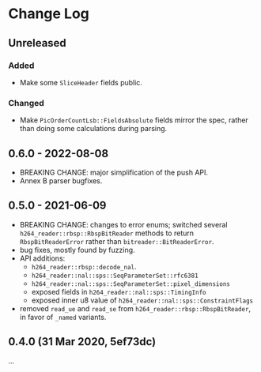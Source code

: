 # Change Log

## Unreleased

### Added
*   Make some `SliceHeader` fields public.

### Changed
*   Make `PicOrderCountLsb::FieldsAbsolute` fields mirror the spec, rather than doing some calculations during parsing.

## 0.6.0 - 2022-08-08

*   BREAKING CHANGE: major simplification of the push API.
*   Annex B parser bugfixes.

## 0.5.0 - 2021-06-09

*   BREAKING CHANGE: changes to error enums; switched several
    `h264_reader::rbsp::RbspBitReader` methods to return `RbspBitReaderError`
    rather than `bitreader::BitReaderError`.
*   bug fixes, mostly found by fuzzing.
*   API additions:
    *   `h264_reader::rbsp::decode_nal`.
    *   `h264_reader::nal::sps::SeqParameterSet::rfc6381`
    *   `h264_reader::nal::sps::SeqParameterSet::pixel_dimensions`
    *   exposed fields in `h264_reader::nal::sps::TimingInfo`
    *   exposed inner u8 value of `h264_reader::nal::sps::ConstraintFlags`
*   removed `read_ue` and `read_se` from
    `h264_reader::rbsp::RbspBitReader`, in favor of `_named` variants.

## 0.4.0 (31 Mar 2020, 5ef73dc)

...
